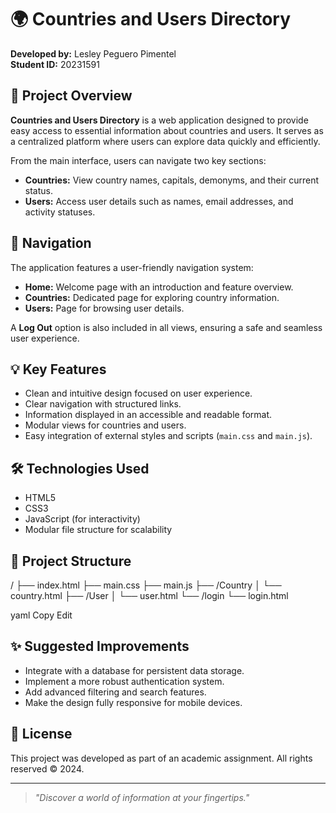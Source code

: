 # 🌍 Countries and Users Directory

**Developed by:** Lesley Peguero Pimentel  
**Student ID:** 20231591

## 📌 Project Overview

**Countries and Users Directory** is a web application designed to provide easy access to essential information about countries and users. It serves as a centralized platform where users can explore data quickly and efficiently.

From the main interface, users can navigate two key sections:

- **Countries:** View country names, capitals, demonyms, and their current status.
- **Users:** Access user details such as names, email addresses, and activity statuses.

## 🧭 Navigation

The application features a user-friendly navigation system:

- **Home:** Welcome page with an introduction and feature overview.
- **Countries:** Dedicated page for exploring country information.
- **Users:** Page for browsing user details.

A **Log Out** option is also included in all views, ensuring a safe and seamless user experience.

## 💡 Key Features

- Clean and intuitive design focused on user experience.
- Clear navigation with structured links.
- Information displayed in an accessible and readable format.
- Modular views for countries and users.
- Easy integration of external styles and scripts (`main.css` and `main.js`).

## 🛠️ Technologies Used

- HTML5  
- CSS3  
- JavaScript (for interactivity)  
- Modular file structure for scalability  

## 📁 Project Structure

/ ├── index.html ├── main.css ├── main.js ├── /Country │ └── country.html ├── /User │ └── user.html └── /login └── login.html

yaml
Copy
Edit

## ✨ Suggested Improvements

- Integrate with a database for persistent data storage.
- Implement a more robust authentication system.
- Add advanced filtering and search features.
- Make the design fully responsive for mobile devices.

## 📄 License

This project was developed as part of an academic assignment. All rights reserved © 2024.

---

> *"Discover a world of information at your fingertips."*